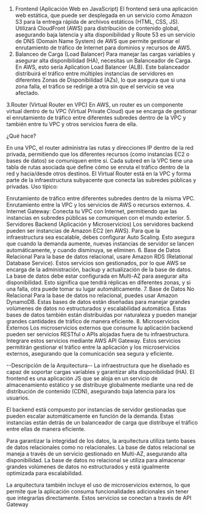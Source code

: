 1. Frontend (Aplicación Web en JavaScript)
El frontend será una aplicación web estática, que puede ser desplegada en un servicio como Amazon S3 para la entrega rápida de archivos estáticos (HTML, CSS, JS).
Utilizará CloudFront (AWS) para distribución de contenido global, asegurando baja latencia y alta disponibilidad y Route 53 es un servicio de DNS (Domain Name System) de AWS que permite gestionar el enrutamiento de tráfico de Internet para dominios y recursos de AWS.
2. Balanceo de Carga (Load Balancer)
Para manejar las cargas variables y asegurar alta disponibilidad (HA), necesitas un Balanceador de Carga. En AWS, esto sería Aplication Load Balancer (ALB).
Este balanceador distribuirá el tráfico entre múltiples instancias de servidores en diferentes Zonas de Disponibilidad (AZs), lo que asegura que si una zona falla, el tráfico se redirige a otra sin que el servicio se vea afectado.

3.Router (Virtual Router en VPC)
En AWS, un router es un componente virtual dentro de tu VPC (Virtual Private Cloud) que se encarga de gestionar el enrutamiento de tráfico entre diferentes subredes dentro de la VPC y también entre tu VPC y otros servicios fuera de ella.

¿Qué hace?

En una VPC, el router administra las rutas y direcciones IP dentro de la red privada, permitiendo que los diferentes recursos (como instancias EC2 o bases de datos) se comuniquen entre sí.
Cada subred en la VPC tiene una tabla de rutas asociada que define cómo se enruta el tráfico dentro de la red y hacia/desde otros destinos.
El Virtual Router está en la VPC y forma parte de la infraestructura subyacente que conecta las subredes públicas y privadas.
Uso típico:

Enrutamiento de tráfico entre diferentes subredes dentro de la misma VPC.
Enrutamiento entre la VPC y los servicios de AWS o recursos externos.
4. Internet Gateway: Conecta tu VPC con Internet, permitiendo que las instancias en subredes públicas se comuniquen con el mundo exterior.
5. Servidores Backend (Aplicación y Microservicios)
Los servidores backend pueden ser instancias de Amazon EC2 (en AWS).
Para que la infraestructura sea escalable, debes configurar Auto Scaling. Esto asegura que cuando la demanda aumente, nuevas instancias de servidor se lancen automáticamente, y cuando disminuya, se eliminen.
6. Base de Datos Relacional
Para la base de datos relacional, usare Amazon RDS (Relational Database Service). Estos servicios son gestionados, por lo que AWS se encarga de la administración, backup y actualización de la base de datos.
La base de datos debe estar configurada en Multi-AZ para asegurar alta disponibilidad. Esto significa que tendrá réplicas en diferentes zonas, y si una falla, otra puede tomar su lugar automáticamente.
7. Base de Datos No Relacional
Para la base de datos no relacional, puedes usar Amazon DynamoDB. Estas bases de datos están diseñadas para manejar grandes volúmenes de datos no estructurados y escalabilidad automática.
Estas bases de datos también están distribuidas por naturaleza y pueden manejar grandes cantidades de tráfico de manera eficiente.
8. Microservicios Externos
Los microservicios externos que consume lu aplicación backend pueden ser servicios RESTful o APIs alojadas fuera de tu infraestructura.
Integrare estos servicios mediante AWS API Gateway. Estos servicios permitirán gestionar el tráfico entre la aplicación y los microservicios externos, asegurando que la comunicación sea segura y eficiente.



--Descripción de la Arquitectura--
La infraestructura que he diseñado es capaz de soportar cargas variables y garantizar alta disponibilidad (HA). El frontend es una aplicación JS que se aloja en un servicio de almacenamiento estático y se distribuye globalmente mediante una red de distribución de contenido (CDN), asegurando baja latencia para los usuarios.

El backend está compuesto por instancias de servidor gestionadas que pueden escalar automáticamente en función de la demanda. Estas instancias están detrás de un balanceador de carga que distribuye el tráfico entre ellas de manera eficiente.

Para garantizar la integridad de los datos, la arquitectura utiliza tanto bases de datos relacionales como no relacionales. La base de datos relacional se maneja a través de un servicio gestionado en Multi-AZ, asegurando alta disponibilidad. La base de datos no relacional se utiliza para almacenar grandes volúmenes de datos no estructurados y está igualmente optimizada para escalabilidad.

La arquitectura también incluye el uso de microservicios externos, lo que permite que la aplicación consuma funcionalidades adicionales sin tener que integrarlas directamente. Estos servicios se conectan a través de API Gateway